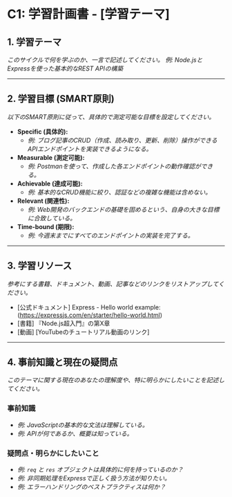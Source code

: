 # C1: 学習計画書 - [学習テーマ]

## 1. 学習テーマ
*このサイクルで何を学ぶのか、一言で記述してください。*
*例: Node.jsとExpressを使った基本的なREST APIの構築*

---

## 2. 学習目標 (SMART原則)
*以下のSMART原則に従って、具体的で測定可能な目標を設定してください。*

*   **Specific (具体的):**
    *   *例: ブログ記事のCRUD（作成、読み取り、更新、削除）操作ができるAPIエンドポイントを実装できるようになる。*
*   **Measurable (測定可能):**
    *   *例: Postmanを使って、作成した各エンドポイントの動作確認ができる。*
*   **Achievable (達成可能):**
    *   *例: 基本的なCRUD機能に絞り、認証などの複雑な機能は含めない。*
*   **Relevant (関連性):**
    *   *例: Web開発のバックエンドの基礎を固めるという、自身の大きな目標に合致している。*
*   **Time-bound (期限):**
    *   *例: 今週末までにすべてのエンドポイントの実装を完了する。*

---

## 3. 学習リソース
*参考にする書籍、ドキュメント、動画、記事などのリンクをリストアップしてください。*

*   [公式ドキュメント] Express - Hello world example: (https://expressjs.com/en/starter/hello-world.html)
*   [書籍] 『Node.js超入門』の第X章
*   [動画] [YouTubeのチュートリアル動画のリンク]

---

## 4. 事前知識と現在の疑問点
*このテーマに関する現在のあなたの理解度や、特に明らかにしたいことを記述してください。*

### 事前知識
*   *例: JavaScriptの基本的な文法は理解している。*
*   *例: APIが何であるか、概要は知っている。*

### 疑問点・明らかにしたいこと
*   *例: `req` と `res` オブジェクトは具体的に何を持っているのか？*
*   *例: 非同期処理をExpressで正しく扱う方法が知りたい。*
*   *例: エラーハンドリングのベストプラクティスは何か？*
